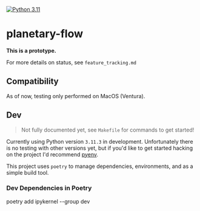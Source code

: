[![Python 3.11](https://img.shields.io/badge/Python-3.11-blue.svg)](https://www.python.org/downloads/release/python-311/)

# planetary-flow

**This is a prototype.**

For more details on status, see `feature_tracking.md`

## Compatibility

As of now, testing only performed on MacOS (Ventura).

## Dev

> Not fully documented yet, see `Makefile` for commands to get started!

Currently using Python version `3.11.3` in development. Unfortunately there is no testing with other versions yet, but if you'd like to get started hacking on the project I'd recommend [pyenv](https://realpython.com/intro-to-pyenv/).

This project uses `poetry` to manage dependencies, environments, and as a simple build tool.

### Dev Dependencies in Poetry

poetry add ipykernel --group dev
